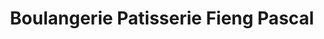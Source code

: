 ---
title: "Boulangerie Patisserie Fieng Pascal"
url: /rothau/boulangerie-patisserie-fieng-pascal/
shop: boulangerie
---